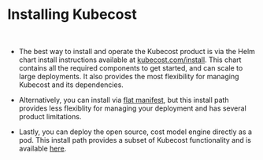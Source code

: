 # Installing Kubecost
<br/>

* The best way to install and operate the Kubecost product is via the Helm chart install instructions available at [kubecost.com/install](http://kubecost.com/install). This chart contains all the required components to get started, and can scale to large deployments. It also provides the most flexibility for managing Kubecost and its dependencies. 

* Alternatively, you can install via [flat manifest](https://github.com/kubecost/cost-analyzer-helm-chart/blob/master/README.md#manifest), but this install path provides less flexiblity for managing your deployment and has several product limitations.
  
* Lastly, you can deploy the open source, cost model engine directly as a pod. This install path provides a subset of Kubecost functionality and is available [here](https://github.com/kubecost/cost-model/blob/master/deploying-as-a-pod.md).  
  
<br/><br/>
<br/><br/>
